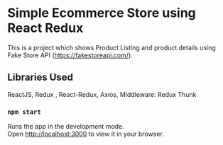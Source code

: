 # Simple Ecommerce Store using React Redux  

This is a project which shows Product Listing and product details using Fake Store API (https://fakestoreapi.com/).

## Libraries Used

ReactJS, Redux , React-Redux, Axios,
Middleware: Redux Thunk

### `npm start`

Runs the app in the development mode.\
Open [http://localhost:3000](http://localhost:3000) to view it in your browser.

